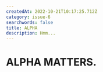 ```yaml
---
createdAt: 2022-10-21T10:17:25.712Z
category: issue-6
searchwords: false
title: ALPHA
description: Hmm...
---
```

# **A﻿LPHA MATTERS.**